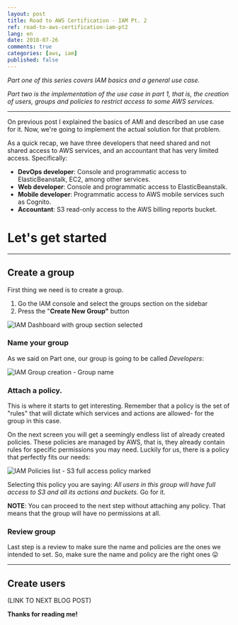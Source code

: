 ```yaml
---
layout: post
title: Road to AWS Certification - IAM Pt. 2
ref: road-to-aws-certification-iam-pt2
lang: en
date: 2018-07-26
comments: true
categories: [aws, iam]
published: false
---
```


*Part one of this series covers IAM basics and a general use case.*

*Part two is the implementation of the use case in part 1, that is, the creation of users, groups and policies to restrict access to some AWS services.*

---

On previous post I explained the basics of AMI and described an use case for it. Now, we're going to implement the actual solution for that problem.

As a quick recap, we have three developers that need shared and not shared access to AWS services, and an accountant that has very limited access. Specifically:
- **DevOps developer**: Console and programmatic access to ElasticBeanstalk, EC2, among other services.
- **Web developer**: Console and programmatic access to ElasticBeanstalk.
- **Mobile developer**: Programmatic access to AWS mobile services such as Cognito.
- **Accountant**: S3 read-only access to the AWS billing reports bucket.

# Let's get started

---

## Create a group
First thing we need is to create a group.
1. Go the IAM console and select the groups section on the sidebar
2. Press the "**Create New Group"** button

![][iam-dashboard-group-creation]

### Name your group
As we said on Part one, our group is going to be called *Developers*:

![][iam-dashboard-group-name]

### Attach a policy.
This is where it starts to get interesting. Remember that a policy is the set of "rules" that will dictate which services and actions are allowed- for the group in this case.

On the next screen you will get a seemingly endless list of already created policies. These policies are managed by AWS, that is, they already contain rules for specific permissions you may need. Luckily for us, there is a policy that perfectly fits our needs:

![][iam-policy-list]

Selecting this policy you are saying: *All users in this group will have full access to S3 and all its actions and buckets.* Go for it.

**NOTE**: You can proceed to the next step without attaching any policy. That means that the group will have no permissions at all.

### Review group
Last step is a review to make sure the name and policies are the ones we intended to set. So, make sure the name and policy are the right ones 😛

---

## Create users


(LINK TO NEXT BLOG POST)

**Thanks for reading me!**



[iam-dashboard-group-creation]: /assets/iam/pt2/pt2-1.png "IAM Dashboard with group section selected"

[iam-dashboard-group-name]: /assets/iam/pt2/pt2-2.png "IAM Group creation - Group name"

[iam-policy-list]: /assets/iam/pt2/pt2-3.png "IAM Policies list - S3 full access policy marked"